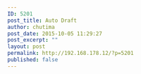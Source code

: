```yaml
---
ID: 5201
post_title: Auto Draft
author: chutima
post_date: 2015-10-05 11:29:27
post_excerpt: ""
layout: post
permalink: http://192.168.178.12/?p=5201
published: false
---
```

